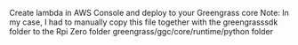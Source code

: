 Create lambda in AWS Console and deploy to your Greengrass core
Note: In my case, I had to manually copy this file together with the greengrasssdk folder to the Rpi Zero folder greengrass/ggc/core/runtime/python folder
